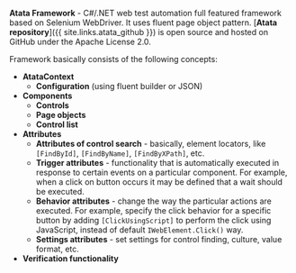 **Atata Framework** - C#/.NET web test automation full featured framework based on Selenium WebDriver. It uses fluent page object pattern. [**Atata repository**]({{ site.links.atata_github }}) is open source and hosted on GitHub under the Apache License 2.0.

Framework basically consists of the following concepts:

- **AtataContext**
  - **Configuration** (using fluent builder or JSON)
- **Components**
  - **Controls**
  - **Page objects**
  - **Control list**
- **Attributes**
  - **Attributes of control search** - basically, element locators,
    like `[FindById]`, `[FindByName]`, `[FindByXPath]`, etc.
  - **Trigger attributes** - functionality that is automatically executed in response to certain events on a particular component.
    For example, when a click on button occurs it may be defined that a wait should be executed.
  - **Behavior attributes** - change the way the particular actions are executed.
    For example, specify the click behavior for a specific button by adding
   `[ClickUsingScript]` to perform the click using JavaScript,
    instead of default `IWebElement.Click()` way.
  - **Settings attributes** - set settings for control finding, culture, value format, etc.
- **Verification functionality**